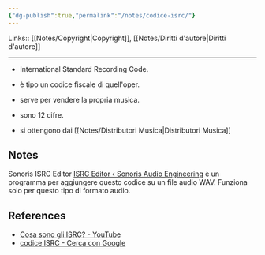 ```yaml
---
{"dg-publish":true,"permalink":"/notes/codice-isrc/"}
---
```


Links:: [[Notes/Copyright\|Copyright]], [[Notes/Diritti d'autore\|Diritti d'autore]]

---


- International Standard Recording Code. 
- è tipo un codice fiscale di quell'oper.
- serve per vendere la propria musica.
- sono 12 cifre.

- si ottengono dai [[Notes/Distributori Musica\|Distributori Musica]] 


## Notes

Sonoris ISRC Editor [ISRC Editor ‹ Sonoris Audio Engineering](https://www.sonorissoftware.com/product/isrc-editor/) è un programma per aggiungere questo codice su un file audio WAV. Funziona solo per questo tipo di formato audio. 


## References

- [Cosa sono gli ISRC? - YouTube](https://www.youtube.com/watch?v=hdWTgHqcrd0)
- [codice ISRC - Cerca con Google](https://www.google.com/search?q=codice+ISRC&oq=codice+ISRC&aqs=edge..69i57&sourceid=chrome&ie=UTF-8)